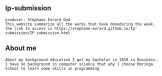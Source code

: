 ##  Ip-submission
    producer: Stephane Evrard Ded 
    This website summarize all the works that have doneduring the week.
    the link to access is https://stephane-evrard.github.io/Ip-submission/IP_submission.html
  
##  About me
    About my background education I get my bachelor in 2019 in Business.
    I have no background in computer science that why I choose Moringa School to learn some skills in programming
   
